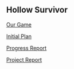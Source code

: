## Hollow Survivor

[Our Game](https://ryatan387.itch.io/hollow-survivor)

[Initial Plan](https://docs.google.com/document/d/1lrni1k-Eq6woD4tsD7fNe8eLkTi1OK9iI9SIc25sxOk/edit?usp=sharing)

[Progress Report](https://docs.google.com/document/d/1KwWzXU2lAhduDPtG1CuDvz3P-GNRH2vxXbRSfYaPd4Q/edit?usp=sharing)

[Project Report](ProjectDocument.md)
